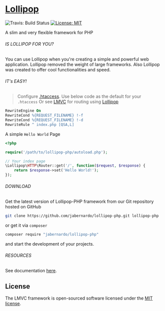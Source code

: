 # [Lollipop](http://github.com/jabernardo/lollipop-php)
![Travis: Build Status](https://travis-ci.org/jabernardo/lollipop-php.svg?branch=master "Travis: Build Status")
[![License: MIT](https://img.shields.io/badge/License-MIT-yellow.svg)](https://opensource.org/licenses/MIT)

A slim and very flexible framework for PHP

###### IS LOLLIPOP FOR YOU?
You can use Lollipop when you're creating a simple and powerful web application. Lollipop removed the weight of large frameworks. Also Lollipop was created to offer cool functionalities and speed.

###### IT's EASY!

> Configure [.htaccess](http://www.htaccess-guide.com/).
Use below code as the default for your ```.htaccess```
Or see [LMVC](http://github.com/jabernardo/lmvc) for routing using 
[Lollipop](https://github.com/jabernardo/lollipop-php)

```apache
RewriteEngine On
RewriteCond %{REQUEST_FILENAME} !-f
RewriteCond %{REQUEST_FILENAME} !-d
RewriteRule ^ index.php [QSA,L]
```

A simple `Hello World` Page

```php
<?php

require('/path/to/lollipop-php/autoload.php');

// Your index page
\Lollipop\HTTP\Router::get('/', function($request, $response) {
    return $response->set('Hello World!');
});

```

###### DOWNLOAD
Get the latest version of Lollipop-PHP framework from our Git repository hosted on GitHub
```bash
git clone https://github.com/jabernardo/lollipop-php.git lollipop-php
```
or get it via ```composer```
```bash
composer require "jabernardo/lollipop-php"
```
and start the development of your projects.

###### RESOURCES

See documentation [here](https://github.com/jabernardo/lollipop-php/wiki).

## License

The LMVC framework is open-sourced software licensed under the [MIT license](http://opensource.org/licenses/MIT).
